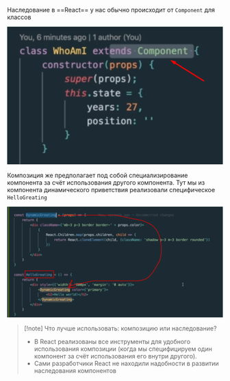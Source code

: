 
Наследование в ==React== у нас обычно происходит от `Component` для классов

![](_png/Pasted%20image%2020230305173845.png)

Композиция же предполагает под собой специализирование компонента за счёт использования другого компонента.
Тут мы из компонента динамического приветствия реализовали специфическое `HelloGreating` 

![](_png/Pasted%20image%2020230305174911.png)



>[!note] Что лучше использовать: композицию или наследование?
> - В React реализованы все инструменты для удобного использования композиции (когда мы специфицируем один компонент за счёт использования его внутри другого).
> - Сами разработчики React не находили надобности в развитии наследования компонентов 
